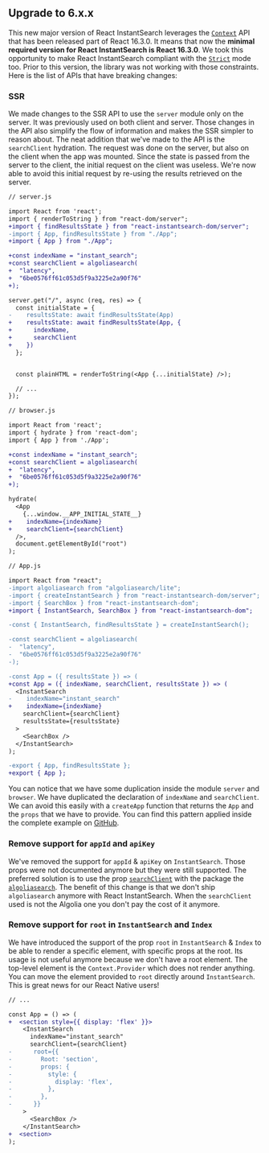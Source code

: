 ## Upgrade to 6.x.x

This new major version of React InstantSearch leverages the [`Context`](https://reactjs.org/docs/context.html) API that has been released part of React 16.3.0. It means that now the **minimal required version for React InstantSearch is React 16.3.0**. We took this opportunity to make React InstantSearch compliant with the [`Strict`](https://reactjs.org/docs/strict-mode.html) mode too. Prior to this version, the library was not working with those constraints. Here is the list of APIs that have breaking changes:

### SSR

We made changes to the SSR API to use the `server` module only on the server. It was previously used on both client and server. Those changes in the API also simplify the flow of information and makes the SSR simpler to reason about. The neat addition that we've made to the API is the `searchClient` hydration. The request was done on the server, but also on the client when the app was mounted. Since the state is passed from the server to the client, the initial request on the client was useless. We're now able to avoid this initial request by re-using the results retrieved on the server.

```diff
// server.js

import React from 'react';
import { renderToString } from "react-dom/server";
+import { findResultsState } from "react-instantsearch-dom/server";
-import { App, findResultsState } from "./App";
+import { App } from "./App";

+const indexName = "instant_search";
+const searchClient = algoliasearch(
+  "latency",
+  "6be0576ff61c053d5f9a3225e2a90f76"
+);

server.get("/", async (req, res) => {
  const initialState = {
-    resultsState: await findResultsState(App)
+    resultsState: await findResultsState(App, {
+      indexName,
+      searchClient
+    })
  };


  const plainHTML = renderToString(<App {...initialState} />);

  // ...
});
```

```diff
// browser.js

import React from 'react';
import { hydrate } from 'react-dom';
import { App } from './App';

+const indexName = "instant_search";
+const searchClient = algoliasearch(
+  "latency",
+  "6be0576ff61c053d5f9a3225e2a90f76"
+);

hydrate(
  <App
    {...window.__APP_INITIAL_STATE__}
+    indexName={indexName}
+    searchClient={searchClient}
  />,
  document.getElementById("root")
);
```

```diff
// App.js

import React from "react";
-import algoliasearch from "algoliasearch/lite";
-import { createInstantSearch } from "react-instantsearch-dom/server";
-import { SearchBox } from "react-instantsearch-dom";
+import { InstantSearch, SearchBox } from "react-instantsearch-dom";

-const { InstantSearch, findResultsState } = createInstantSearch();

-const searchClient = algoliasearch(
-  "latency",
-  "6be0576ff61c053d5f9a3225e2a90f76"
-);

-const App = ({ resultsState }) => (
+const App = ({ indexName, searchClient, resultsState }) => (
  <InstantSearch
-    indexName="instant_search"
+    indexName={indexName}
    searchClient={searchClient}
    resultsState={resultsState}
  >
    <SearchBox />
  </InstantSearch>
);

-export { App, findResultsState };
+export { App };
```

You can notice that we have some duplication inside the module `server` and `browser`. We have duplicated the declaration of `indexName` and `searchClient`. We can avoid this easily with a `createApp` function that returns the `App` and the `props` that we have to provide. You can find this pattern applied inside the complete example on [GitHub](https://github.com/algolia/react-instantsearch/tree/fbc89aa7a7c02e572081444ab4b5039e7b1df1a9/examples/server-side-rendering).

### Remove support for `appId` and `apiKey`

We've removed the support for `appId` & `apiKey` on `InstantSearch`. Those props were not documented anymore but they were still supported. The preferred solution is to use the prop [`searchClient`](https://www.algolia.com/doc/api-reference/widgets/instantsearch/react/#widget-param-searchclient) with the package the [`algoliasearch`](https://www.algolia.com/doc/api-client/getting-started/install/javascript/). The benefit of this change is that we don't ship `algoliasearch` anymore with React InstantSearch. When the `searchClient` used is not the Algolia one you don't pay the cost of it anymore.

### Remove support for `root` in `InstantSearch` and `Index`

We have introduced the support of the prop `root` in `InstantSearch` & `Index` to be able to render a specific element, with specific props at the root. Its usage is not useful anymore because we don't have a root element. The top-level element is the `Context.Provider` which does not render anything. You can move the element provided to `root` directly around `InstantSearch`. This is great news for our React Native users!

```diff
// ...

const App = () => (
+  <section style={{ display: 'flex' }}>
    <InstantSearch
      indexName="instant_search"
      searchClient={searchClient}
-      root={{
-        Root: 'section',
-        props: {
-          style: {
-            display: 'flex',
-          },
-        },
-      }}
    >
      <SearchBox />
    </InstantSearch>
+  <section>
);
```
